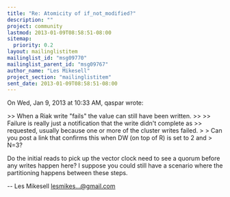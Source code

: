 ```yaml
---
title: "Re: Atomicity of if_not_modified?"
description: ""
project: community
lastmod: 2013-01-09T08:58:51-08:00
sitemap:
  priority: 0.2
layout: mailinglistitem
mailinglist_id: "msg09770"
mailinglist_parent_id: "msg09767"
author_name: "Les Mikesell"
project_section: "mailinglistitem"
sent_date: 2013-01-09T08:58:51-08:00
---
```



On Wed, Jan 9, 2013 at 10:33 AM, qaspar  wrote:

&gt;&gt; When a Riak write "fails" the value can still have been written.
&gt;&gt;
&gt;&gt; Failure is really just a notification that the write didn't complete as
&gt;&gt; requested, usually because one or more of the cluster writes failed.
&gt;
&gt; Can you post a link that confirms this when DW (on top of R) is set to 2 and
&gt; N=3?

Do the initial reads to pick up the vector clock need to see a quorum
before any writes happen here? I suppose you could still have a
scenario where the partitioning happens between these steps.

-- 
 Les Mikesell
 lesmikes...@gmail.com

